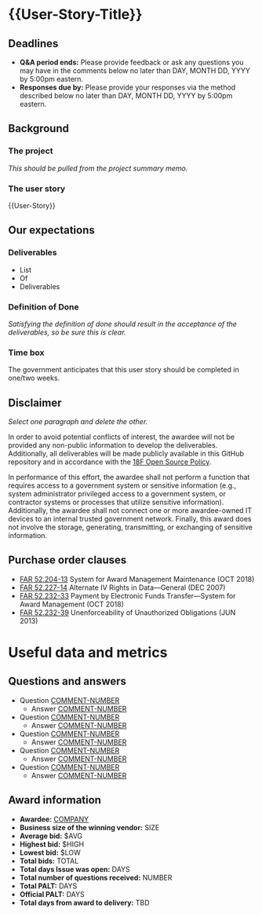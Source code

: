 # {{User-Story-Title}}

## Deadlines

* **Q&A period ends:** Please provide feedback or ask any questions you may have in the comments below no later than DAY, MONTH DD, YYYY by 5:00pm eastern.
* **Responses due by:** Please provide your responses via the method described below no later than DAY, MONTH DD, YYYY by 5:00pm eastern.

## Background

### The project

_This should be pulled from the project summary memo._

### The user story

{{User-Story}}

## Our expectations

### Deliverables

* List
* Of
* Deliverables

### Definition of Done

_Satisfying the definition of done should result in the acceptance of the deliverables, so be sure this is clear._

### Time box

The government anticipates that this user story should be completed in one/two weeks.

## Disclaimer

_Select one paragraph and delete the other._

In order to avoid potential conflicts of interest, the awardee will not be provided any non-public information to develop the deliverables. Additionally, all deliverables will be made publicly available in this GitHub repository and in accordance with the [18F Open Source Policy](https://18f.gsa.gov/open-source-policy/).

In performance of this effort, the awardee shall not perform a function that requires access to a government system or sensitive information (e.g., system administrator privileged access to a government system, or contractor systems or processes that utilize sensitive information). Additionally, the awardee shall not connect one or more awardee-owned IT devices to an internal trusted government network. Finally, this award does not involve the storage, generating, transmitting, or exchanging of sensitive information.

## Purchase order clauses

* [FAR 52.204-13](https://www.acquisition.gov/content/52204-13-system-award-management-maintenance#i1064160) System for Award Management Maintenance (OCT 2018)
* [FAR 52.227-14](https://www.acquisition.gov/content/52227-14alternate-v#i1052520) Alternate IV Rights in Data—General (DEC 2007)
* [FAR 52.232-33](https://www.acquisition.gov/content/52232-33-payment-electronic-funds-transfer-system-award-management#i1050674) Payment by Electronic Funds Transfer—System for Award Management (OCT 2018)
* [FAR 52.232-39](https://www.acquisition.gov/content/52232-39-unenforceability-unauthorized-obligations#i1050840) Unenforceability of Unauthorized Obligations (JUN 2013)

# Useful data and metrics

## Questions and answers

* Question [COMMENT-NUMBER](URL)
   * Answer [COMMENT-NUMBER](URL)
* Question [COMMENT-NUMBER](URL)
   * Answer [COMMENT-NUMBER](URL)
* Question [COMMENT-NUMBER](URL)
   * Answer [COMMENT-NUMBER](URL)
* Question [COMMENT-NUMBER](URL)
   * Answer [COMMENT-NUMBER](URL)
* Question [COMMENT-NUMBER](URL)
   * Answer [COMMENT-NUMBER](URL)

## Award information

* **Awardee:** [COMPANY](URL)
* **Business size of the winning vendor:** SIZE
* **Average bid:** $AVG
* **Highest bid:** $HIGH
* **Lowest bid:** $LOW
* **Total bids:** TOTAL
* **Total days Issue was open:** DAYS
* **Total number of questions received:** NUMBER
* **Total PALT:** DAYS
* **Official PALT:** DAYS
* **Total days from award to delivery:** TBD
